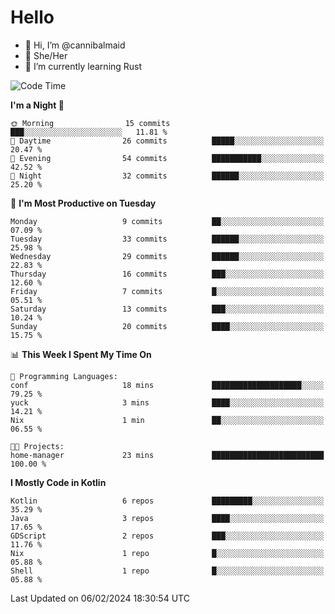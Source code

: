 # Hello
- 👋 Hi, I’m @cannibalmaid
- 👀 She/Her
- 🌱 I’m currently learning Rust

<!--START_SECTION:waka-->
![Code Time](http://img.shields.io/badge/Code%20Time-133%20hrs%208%20mins-blue)

**I'm a Night 🦉** 

```text
🌞 Morning                15 commits          ███░░░░░░░░░░░░░░░░░░░░░░   11.81 % 
🌆 Daytime                26 commits          █████░░░░░░░░░░░░░░░░░░░░   20.47 % 
🌃 Evening                54 commits          ███████████░░░░░░░░░░░░░░   42.52 % 
🌙 Night                  32 commits          ██████░░░░░░░░░░░░░░░░░░░   25.20 % 
```
📅 **I'm Most Productive on Tuesday** 

```text
Monday                   9 commits           ██░░░░░░░░░░░░░░░░░░░░░░░   07.09 % 
Tuesday                  33 commits          ██████░░░░░░░░░░░░░░░░░░░   25.98 % 
Wednesday                29 commits          ██████░░░░░░░░░░░░░░░░░░░   22.83 % 
Thursday                 16 commits          ███░░░░░░░░░░░░░░░░░░░░░░   12.60 % 
Friday                   7 commits           █░░░░░░░░░░░░░░░░░░░░░░░░   05.51 % 
Saturday                 13 commits          ███░░░░░░░░░░░░░░░░░░░░░░   10.24 % 
Sunday                   20 commits          ████░░░░░░░░░░░░░░░░░░░░░   15.75 % 
```


📊 **This Week I Spent My Time On** 

```text
💬 Programming Languages: 
conf                     18 mins             ████████████████████░░░░░   79.25 % 
yuck                     3 mins              ████░░░░░░░░░░░░░░░░░░░░░   14.21 % 
Nix                      1 min               ██░░░░░░░░░░░░░░░░░░░░░░░   06.55 % 

🐱‍💻 Projects: 
home-manager             23 mins             █████████████████████████   100.00 % 
```

**I Mostly Code in Kotlin** 

```text
Kotlin                   6 repos             █████████░░░░░░░░░░░░░░░░   35.29 % 
Java                     3 repos             ████░░░░░░░░░░░░░░░░░░░░░   17.65 % 
GDScript                 2 repos             ███░░░░░░░░░░░░░░░░░░░░░░   11.76 % 
Nix                      1 repo              █░░░░░░░░░░░░░░░░░░░░░░░░   05.88 % 
Shell                    1 repo              █░░░░░░░░░░░░░░░░░░░░░░░░   05.88 % 
```




 Last Updated on 06/02/2024 18:30:54 UTC
<!--END_SECTION:waka-->
